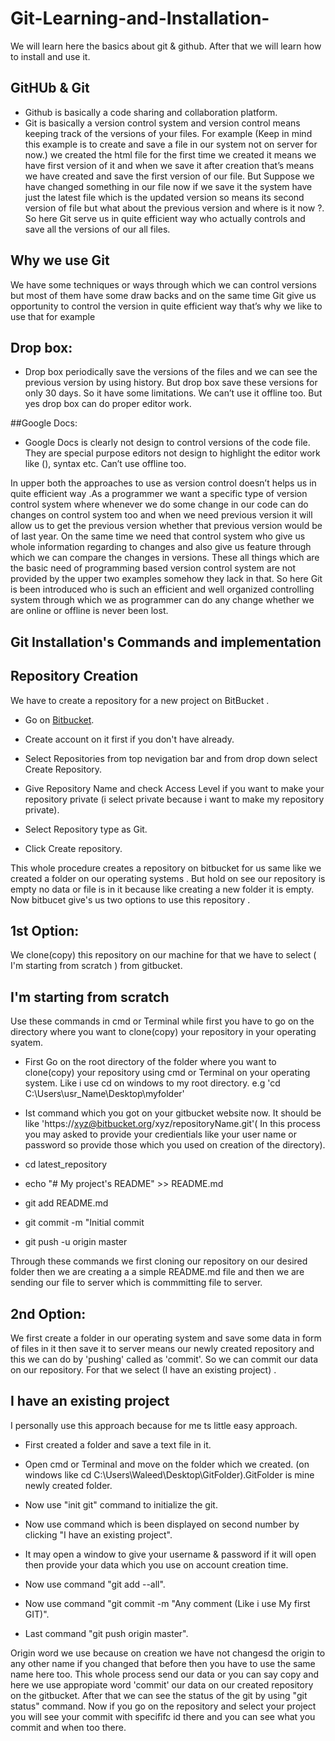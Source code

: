 #  Git-Learning-and-Installation-

We will learn here the basics about git & github. After that we will learn how to install and use it.

## GitHUb & Git
- Github is basically a code sharing and collaboration platform.
- Git is basically a version control system and version control means keeping track of the versions of your files. For example (Keep in mind this example is to create and save a file in our system not on server for now.) we created the html file for the first time we created it means we have first version of it and when we save it after creation that’s means we have created and save the first version of our file. But Suppose we have changed something in our file now if we save it the system have just the latest file which is the updated version so means its second version of file but what about the previous version and where is it now ?. So here Git serve us in quite efficient way who actually controls and save all the versions of our all files.

## Why we use Git

We have some techniques or ways through which we can control versions but most of them have some draw backs and on the same time Git give us opportunity to control the version in quite efficient way that’s why we like to use that for example

## Drop box:

- Drop box periodically save the versions of the files and we can see the previous version by using history. But drop box save these versions for only 30 days. So it have some limitations. We can’t use it offline too. But yes drop box can do proper editor work.

##Google Docs:

- Google Docs is clearly not design to control versions of the code file. They are special purpose editors not design to highlight the editor work like (), syntax etc. Can’t use offline too.

In upper both the approaches to use as version control doesn’t helps us in quite efficient way .As a programmer we want a specific type of version control system where whenever we do some change in our code can do changes on control system too and when we need previous version it will allow us to get the previous version whether that previous version would be of last year. On the same time we need that control system who give us whole information regarding to changes and also give us feature through which we can compare the changes in versions. These all things which are the basic need of programming based version control system are not provided by the upper two examples somehow they lack in that. So here Git is been introduced who is such an efficient and well organized controlling system through which we as programmer can do any change whether we are online or offline is never been lost. 

## Git Installation's Commands and implementation

## Repository Creation

We have to create a repository for a new project on BitBucket .

- Go on  [Bitbucket](https://bitbucket.org).

- Create account on it first if you don't have already.

- Select Repositories from top nevigation bar and from drop down select Create Repository.

- Give Repository Name and check Access Level if you want to make your repository private (i select private because i want to make my repository private).

- Select Repository type as Git.

- Click Create repository.

This whole procedure creates a repository on bitbucket for us same like we created a folder on our operating systems .
But hold on see our repository is empty no data or file is in it because like creating a new folder it is empty. 
Now bitbucet give's us two options to use this repository .

## 1st Option: 

We clone(copy) this repository on our machine for that we have to select ( I'm starting from scratch ) from gitbucket.

## I'm starting from scratch

Use these commands in cmd or Terminal while first you have to go on the directory where you want to clone(copy) your repository in your operating syatem.

- First Go on the root directory of the folder where you want to clone(copy) your repository using cmd or Terminal on your operating system. Like i use cd on windows to my root directory. e.g  'cd C:\Users\usr_Name\Desktop\myfolder'

-  Ist command which you got on your gitbucket website now. It should be like 'https://xyz@bitbucket.org/xyz/repositoryName.git'( In this process you may asked to provide your credientials like your user name or password so provide those which you used on creation of the directory).


- cd latest_repository

- echo "# My project's README" >> README.md

- git add README.md

- git commit -m "Initial commit

- git push -u origin master

Through these commands we first cloning our repository on our desired folder then we are creating a a simple README.md file and then we are sending our file to server which is commmitting file to server.

## 2nd Option:

We first create a folder in our operating system and save some data in form of files in it then save it to server means our newly created repository and this we can do by 'pushing' called as 'commit'. So we can commit our data on our repository. For that we select (I have an existing project) . 

## I have an existing project

I personally use this approach because for me ts little easy approach.

- First created a folder and save a text file in it. 

- Open cmd or Terminal and move on the folder which we created. (on windows like cd C:\Users\Waleed\Desktop\GitFolder).GitFolder is mine newly created folder.

- Now use "init git" command to initialize the git.  

- Now use command which is been displayed on second number by clicking "I have an existing project".

- It may open a window to give your username & password if it will open then provide your data which you use on account creation time.

- Now use command "git add --all".

- Now use command "git commit -m "Any comment (Like i use My first GIT)".

- Last command "git push origin master". 

Origin word we use because on creation we have not changesd the origin to any other name if you changed that before then you have to use the same name here too.
This whole process send our data or you can say copy and here we use appropiate word 'commit' our data on our created repository on the gitbucket. 
After that we can see the status of the git by using "git status" command. 
Now if you go on the repository and select your project you will see your commit with specififc id there and you can see what you commit and when too there.















